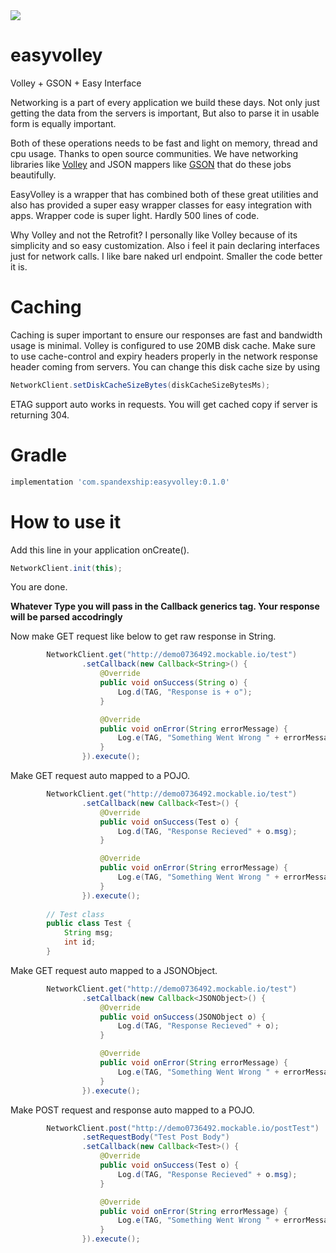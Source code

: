 <img src=https://raw.githubusercontent.com/rohitnareshsharma/easyvolley/master/assets/readme_header.jpg >

# easyvolley
Volley + GSON + Easy Interface

Networking is a part of every application we build these days. Not only just getting the data 
from the servers is important, But also to parse it in usable form is equally important.

Both of these operations needs to be fast and light on memory, thread and cpu usage.
Thanks to open source communities. We have networking libraries like 
<a href="https://github.com/google/volley">Volley</a> and JSON mappers like 
<a href="https://github.com/google/gson">GSON</a> that do these jobs beautifully.

EasyVolley is a wrapper that has combined both of these great utilities and also has provided
a super easy wrapper classes for easy integration with apps. 
Wrapper code is super light. Hardly 500 lines of code. 

Why Volley and not the Retrofit? I personally like Volley because of its simplicity and so easy 
customization. Also i feel it pain declaring interfaces just for network calls. I like bare naked
url endpoint. Smaller the code better it is.

# Caching

Caching is super important to ensure our responses are fast and bandwidth usage is minimal.
Volley is configured to use 20MB disk cache. Make sure to use cache-control and expiry headers
properly in the network response header coming from servers. 
You can change this disk cache size by using 

```java
NetworkClient.setDiskCacheSizeBytes(diskCacheSizeBytesMs);
```

ETAG support auto works in requests. You will get cached copy if server is returning 304. 


# Gradle
```groovy
implementation 'com.spandexship:easyvolley:0.1.0'
```

# How to use it

Add this line in your application onCreate().
```java
NetworkClient.init(this);
```

You are done. 

<b>Whatever Type you will pass in the Callback generics tag. 
   Your response will be parsed accodringly</b>

Now make GET request like below to get raw response in String.
```java
        NetworkClient.get("http://demo0736492.mockable.io/test")
                .setCallback(new Callback<String>() {
                    @Override
                    public void onSuccess(String o) {
                        Log.d(TAG, "Response is + o");
                    }

                    @Override
                    public void onError(String errorMessage) {
                        Log.e(TAG, "Something Went Wrong " + errorMessage);
                    }
                }).execute();
```

Make GET request auto mapped to a POJO.
```java
        NetworkClient.get("http://demo0736492.mockable.io/test")
                .setCallback(new Callback<Test>() {
                    @Override
                    public void onSuccess(Test o) {
                        Log.d(TAG, "Response Recieved" + o.msg);
                    }

                    @Override
                    public void onError(String errorMessage) {
                        Log.e(TAG, "Something Went Wrong " + errorMessage);
                    }
                }).execute();
                    
        // Test class 
        public class Test {
            String msg;
            int id;
        }              
```

Make GET request auto mapped to a JSONObject.
```java
        NetworkClient.get("http://demo0736492.mockable.io/test")
                .setCallback(new Callback<JSONObject>() {
                    @Override
                    public void onSuccess(JSONObject o) {
                        Log.d(TAG, "Response Recieved" + o);
                    }

                    @Override
                    public void onError(String errorMessage) {
                        Log.e(TAG, "Something Went Wrong " + errorMessage);
                    }
                }).execute();
```

Make POST request and response auto mapped to a POJO.
```java
        NetworkClient.post("http://demo0736492.mockable.io/postTest")
                .setRequestBody("Test Post Body")
                .setCallback(new Callback<Test>() {
                    @Override
                    public void onSuccess(Test o) {
                        Log.d(TAG, "Response Recieved" + o.msg);
                    }

                    @Override
                    public void onError(String errorMessage) {
                        Log.e(TAG, "Something Went Wrong " + errorMessage);
                    }
                }).execute();
```







